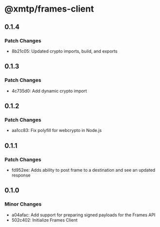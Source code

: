# @xmtp/frames-client

## 0.1.4

### Patch Changes

- 8b21c05: Updated crypto imports, build, and exports

## 0.1.3

### Patch Changes

- 4c735d0: Add dynamic crypto import

## 0.1.2

### Patch Changes

- aa1cc83: Fix polyfill for webcrypto in Node.js

## 0.1.1

### Patch Changes

- fd952ee: Adds ability to post frame to a destination and see an updated response

## 0.1.0

### Minor Changes

- a04afac: Add support for preparing signed payloads for the Frames API
- 502c402: Initialize Frames Client
